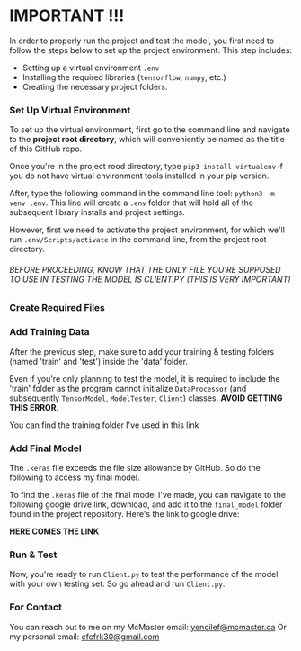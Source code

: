 IMPORTANT !!!
=============
In order to properly run the project and test the model, you first need to follow the steps below to set up the project environment. This step includes:

- Setting up a virtual environment `.env`
- Installing the required libraries (`tensorflow`, `numpy`, etc.)
- Creating the necessary project folders.

### Set Up Virtual Environment
To set up the virtual environment, first go to the command line and navigate to the **project root directory**, which will conveniently be named as the title of this GitHub repo.

Once you're in the project rood directory, type `pip3 install virtualenv` if you do not have virtual environment tools installed in your pip version. 

After, type the following command in the command line tool: `python3 -m venv .env`. This line will create a `.env` folder that will hold all of the subsequent library installs and project settings.

However, first we need to activate the project environment, for which we'll run `.env/Scripts/activate` in the command line, from the project root directory.

###### BEFORE PROCEEDING, KNOW THAT THE ONLY FILE YOU'RE SUPPOSED TO USE IN TESTING THE MODEL IS CLIENT.PY (THIS IS VERY IMPORTANT)

### Create Required Files

### Add Training Data

After the previous step, make sure to add your training & testing folders (named 'train' and 'test') inside the 'data' folder.

Even if you're only planning to test the model, it is required to include the 'train' folder as the program cannot initialize `DataProcessor` (and subsequently `TensorModel`, `ModelTester`, `Client`) classes. **AVOID GETTING THIS ERROR**.

You can find the training folder I've used in this link

### Add Final Model

The `.keras` file exceeds the file size allowance by GitHub. So do the following to access my final model.

To find the `.keras` file of the final model I've made, you can navigate to the following google drive link, download, and add it to the `final_model` folder found in the project repository. Here's the link to google drive:

**HERE COMES THE LINK**

### Run & Test

Now, you're ready to run `Client.py` to test the performance of the model with your own testing set. So go ahead and run `Client.py`.

### For Contact
You can reach out to me on my McMaster email: yencilef@mcmaster.ca
Or my personal email: efefrk30@gmail.com
